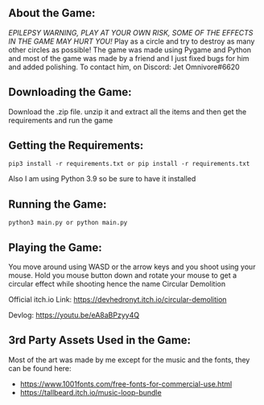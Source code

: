 ## About the Game:
*EPILEPSY WARNING, PLAY AT YOUR OWN RISK, SOME OF THE EFFECTS IN THE GAME MAY HURT YOU!* Play as a circle and try to destroy as many other circles as possible! The game was made using Pygame and Python and most of the game was made by a friend and I just fixed bugs for him and added polishing. To contact him, on Discord: Jet Omnivore#6620 

## Downloading the Game:
Download the .zip file. unzip it and extract all the items and then get the requirements and run the game

## Getting the Requirements:

```
pip3 install -r requirements.txt or pip install -r requirements.txt
```

Also I am using Python 3.9 so be sure to have it installed

## Running the Game:

```
python3 main.py or python main.py
```

## Playing the Game:

You move around using WASD or the arrow keys and you shoot using your mouse. Hold you mouse button down and rotate your mouse to get a circular effect while shooting hence the name Circular Demolition

Official itch.io Link: https://devhedronyt.itch.io/circular-demolition

Devlog: https://youtu.be/eA8aBPzyy4Q


## 3rd Party Assets Used in the Game:

Most of the art was made by me except for the music and the fonts, they can be found here:

- https://www.1001fonts.com/free-fonts-for-commercial-use.html
- https://tallbeard.itch.io/music-loop-bundle
